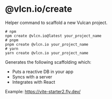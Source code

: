 # @vlcn.io/create

Helper command to scaffold a new Vulcan project.

```shell
# npm
npm create @vlcn.io@latest your_project_name
# pnpm
pnpm create @vlcn.io your_project_name
# yarn
yarn create @vlcn.io your_project_name
```

Generates the following scaffolding which:

- Puts a reactive DB in your app
- Syncs with a server
- Integrates with React


Example: https://vite-starter2.fly.dev/

